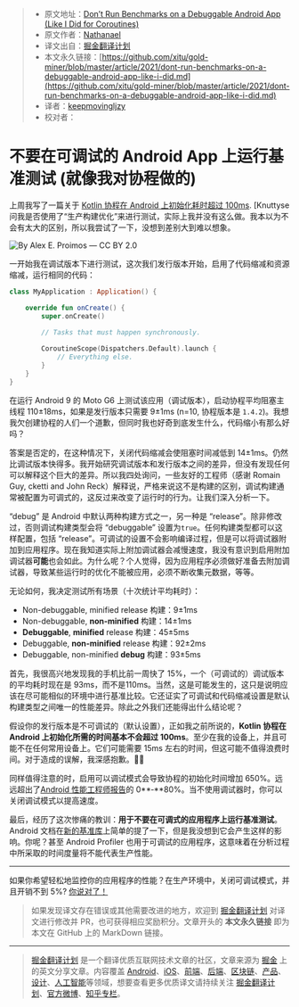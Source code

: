 > - 原文地址：[Don’t Run Benchmarks on a Debuggable Android App (Like I Did for Coroutines)](https://medium.com/specto/dont-run-benchmarks-on-a-debuggable-android-app-like-i-did-34d95331cabb)
> - 原文作者：[Nathanael](https://medium.com/@nathanaelsilverman)
> - 译文出自：[掘金翻译计划](https://github.com/xitu/gold-miner)
> - 本文永久链接：[https://github.com/xitu/gold-miner/blob/master/article/2021/dont-run-benchmarks-on-a-debuggable-android-app-like-i-did.md](https://github.com/xitu/gold-miner/blob/master/article/2021/dont-run-benchmarks-on-a-debuggable-android-app-like-i-did.md)
> - 译者：[keepmovingljzy](https://github.com/keepmovingljzy)
> - 校对者：

# 不要在可调试的 Android App 上运行基准测试 (就像我对协程做的)

上周我写了一篇关于 [Kotlin 协程在 Android 上初始化耗时超过 100ms](https://medium.com/specto/android-startup-tip-dont-use-kotlin-coroutines-a7b3f7176fe5). [Knuttyse 问我是否使用了“生产构建优化”来进行测试，实际上我并没有这么做。我本以为不会有太大的区别，所以我尝试了一下，没想到差别大到难以想象。

![By [Alex E. Proimos](https://www.flickr.com/photos/proimos/4199675334/) — [CC BY 2.0](https://commons.wikimedia.org/w/index.php?curid=22535544)](https://cdn-images-1.medium.com/max/2048/1*W1KWLWBcLKVYLKYI0r1sYg.jpeg)

一开始我在调试版本下进行测试，这次我们发行版本开始，启用了代码缩减和资源缩减，运行相同的代码：

```Kotlin
class MyApplication : Application() {

    override fun onCreate() {
        super.onCreate()
        
        // Tasks that must happen synchronously.

        CoroutineScope(Dispatchers.Default).launch {
            // Everything else.
        }
    }
}
```

在运行 Android 9 的 Moto G6 上测试该应用（调试版本），启动协程平均阻塞主线程 110±18ms，如果是发行版本只需要 9±1ms (n=10, 协程版本是 `1.4.2`)。我想我欠创建协程的人们一个道歉，但同时我也好奇到底发生什么，代码缩小有那么好吗？

答案是否定的，在这种情况下，关闭代码缩减会使阻塞时间减低到 14±1ms。仍然比调试版本快得多。我开始研究调试版本和发行版本之间的差异，但没有发现任何可以解释这个巨大的差异。所以我四处询问，一些友好的工程师（感谢 Romain Guy, cketti and John Reck）解释说，严格来说这不是构建的区别，调试构建通常被配置为可调式的，这反过来改变了运行时的行为。让我们深入分析一下。

“debug” 是 Android 中默认两种构建方式之一，另一种是 “release”。除非修改过，否则调试构建类型会将 “debuggable” 设置为`true`。任何构建类型都可以这样配置，包括 “release”。可调试的设置不会影响编译过程，但是可以将调试器附加到应用程序。现在我知道实际上附加调试器会减慢速度，我没有意识到启用附加调试器**可能**也会如此。为什么呢？个人觉得，因为应用程序必须做好准备去附加调试器，导致某些运行时的优化不能被应用，必须不断收集元数据，等等。

无论如何，我决定测试所有场景（十次统计平均耗时）：

- Non-debuggable, minified release 构建：9±1ms
- Non-debuggable, **non-minified** 构建：14±1ms
- **Debuggable**, **minified** release 构建：45±5ms
- Debuggable, **non-minified** release 构建：92±2ms
- Debuggable, non-minified **debug** 构建：93±5ms

首先，我很高兴地发现我的手机比前一周快了 15%，一个（可调试的）调试版本的平均耗时现在是 93ms，而不是110ms。当然，这是可能发生的，这只是说明应该在尽可能相似的环境中进行基准比较。它还证实了可调试和代码缩减设置是默认构建类型之间唯一的性能差异。除此之外我们还能得出什么结论呢？

假设你的发行版本是不可调试的（默认设置），正如我之前所说的，**Kotlin 协程在 Android 上初始化所需的时间基本不会超过 100ms**。至少在我的设备上，并且可能不在任何常用设备上。它们可能需要 15ms 左右的时间，但这可能不值得浪费时间。对于造成的误解，我深感抱歉。🙇‍♂️

同样值得注意的时，启用可以调试模式会导致协程的初始化时间增加 650%。远远超出了[Android 性能工程师报告](https://youtu.be/ZffMCJdA5Qc?t=635)的 0**‑**80%。当不使用调试器时，你可以关闭调试模式以提高速度。

最后，经历了这次惨痛的教训：**用于不要在可调式的应用程序上运行基准测试**。Android 文档在[新的基准库](https://developer.android.com/studio/profile/benchmark#configuration-errors)上简单的提了一下，但是我没想到它会产生这样的影响。你呢？甚至 Android Profiler 也用于可调试的应用程序，这意味着在分析过程中所采取的时间度量将不能代表生产性能。

------

如果你希望轻松地监控你的应用程序的性能？在生产环境中，关闭可调试模式，并且开销不到 5%? [你说对了！](https://specto.dev)

> 如果发现译文存在错误或其他需要改进的地方，欢迎到 [掘金翻译计划](https://github.com/xitu/gold-miner) 对译文进行修改并 PR，也可获得相应奖励积分。文章开头的 **本文永久链接** 即为本文在 GitHub 上的 MarkDown 链接。

------

> [掘金翻译计划](https://github.com/xitu/gold-miner) 是一个翻译优质互联网技术文章的社区，文章来源为 [掘金](https://juejin.im) 上的英文分享文章。内容覆盖 [Android](https://github.com/xitu/gold-miner#android)、[iOS](https://github.com/xitu/gold-miner#ios)、[前端](https://github.com/xitu/gold-miner#前端)、[后端](https://github.com/xitu/gold-miner#后端)、[区块链](https://github.com/xitu/gold-miner#区块链)、[产品](https://github.com/xitu/gold-miner#产品)、[设计](https://github.com/xitu/gold-miner#设计)、[人工智能](https://github.com/xitu/gold-miner#人工智能)等领域，想要查看更多优质译文请持续关注 [掘金翻译计划](https://github.com/xitu/gold-miner)、[官方微博](http://weibo.com/juejinfanyi)、[知乎专栏](https://zhuanlan.zhihu.com/juejinfanyi)。
